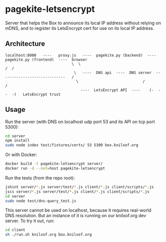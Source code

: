 # pagekite-letsencrypt
Server that helps the Box to announce its local IP address without relying on mDNS, and to register its LetsEncrypt cert for use on its local IP address.

## Architecture

````
localhost:8000   ----   proxy.js   ----  pagekite.py (backend)  ----  pagekite.py (frontend)  ----  browser
                              \  \                                                                /  /
                               \   ----  DNS api  ----  DNS server  -----------------------------   /
                                \                             /                                    /
                                  ----  LetsEncrypt API  ----    (-  -  -  -)   LetsEncrypt trust
````

## Usage
Run the server (with DNS on localhost udp port 53 and its API on tcp port 5300):
````bash
cd server
npm install
sudo node index test/fixtures/certs/ 53 5300 box.knilxof.org
````

Or with Docker:

````bash
docker build -t pagekite-letsencrypt server/
docker run -d --net=host pagekite-letsencrypt
````

Run the tests (from the repo root):
````bash
jshint server/*.js server/test/*.js client/*.js client/scripts/*.js
jscs server/*.js server/test/*.js client/*.js client/scripts/*.js
cd server
sudo node test/dns-query_test.js
````

This server cannot be used on localhost, because it requires real-world DNS
resolution. But an instance of it is running on our knilxof.org dev server. To
try it out, run:

````bash
cd client
sh ./run.sh knilxof.org box.knilxof.org
````
